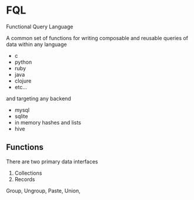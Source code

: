 # FQL

Functional Query Language

A common set of functions for writing composable and reusable queries of data within any language

- c
- python
- ruby
- java
- clojure
- etc...

and targeting any backend

- mysql
- sqlite
- in memory hashes and lists
- hive

## Functions

There are two primary data interfaces

1. Collections
2. Records

Group, Ungroup, Paste, Union, 
